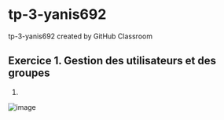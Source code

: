 # tp-3-yanis692
tp-3-yanis692 created by GitHub Classroom

## Exercice 1. Gestion des utilisateurs et des groupes

1.  
![image](https://user-images.githubusercontent.com/77662970/190975835-af5b72f7-af60-4127-88e5-e31f438974b0.png)
